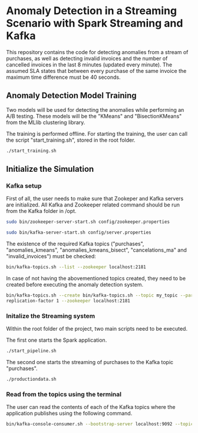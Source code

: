 # Anomaly Detection in a Streaming Scenario with Spark Streaming and Kafka

This repository contains the code for detecting anomalies from a stream of purchases, as well as detecting invalid invoices and the number of cancelled invoices in the last 8 minutes (updated every minute). The assumed SLA states that between every purchase of the same invoice the maximum time difference must be 40 seconds.


## Anomaly Detection Model Training

Two models will be used for detecting the anomalies while performing an A/B testing. These models will be the "KMeans" and "BisectionKMeans" from the MLlib clustering library.

The training is performed offline. For starting the training, the user can call the script "start_training.sh", stored in the root folder.


```bash
./start_training.sh
```


## Initialize the Simulation


### Kafka setup


First of all, the user needs to make sure that Zookeper and Kafka servers are initialized. All Kafka and Zookeeper related command should be run from the Kafka folder in /opt.


```bash
sudo bin/zookeeper-server-start.sh config/zookeeper.properties
```


```bash
sudo bin/kafka-server-start.sh config/server.properties
```


The existence of the required Kafka topics ("purchases", "anomalies_kmeans", "anomalies_kmeans_bisect", "cancelations_ma" and "invalid_invoices") must be checked:



```bash
bin/kafka-topics.sh --list --zookeeper localhost:2181

```

In case of not having the abovementioned topics created, they need to be created before executing the anomaly detection system.



```bash
bin/kafka-topics.sh --create bin/kafka-topics.sh --topic my_topic --partitions 1 --
replication-factor 1 --zookeeper localhost:2181
```


### Initalize the Streaming system


Within the root folder of the project, two main scripts need to be executed. 

The first one starts the Spark application. 

```bash
./start_pipeline.sh
```

The second one starts the streaming of purchases to the Kafka topic "purchases".

```bash
./productiondata.sh
```


### Read from the topics using the terminal

The user can read the contents of each of the Kafka topics where the application publishes using the following command.

```bash
bin/kafka-console-consumer.sh --bootstrap-server localhost:9092 --topic my_topic --from-beginning
```

